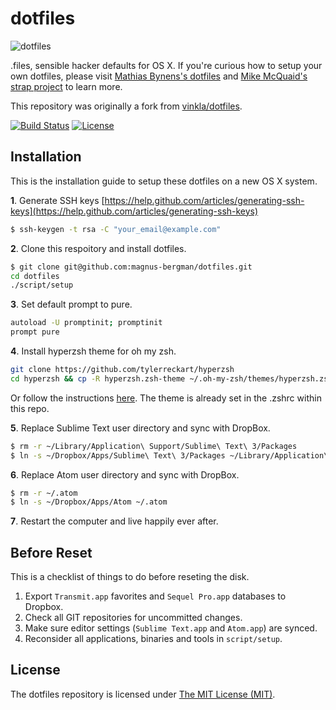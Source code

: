 # dotfiles

![dotfiles](https://cloud.githubusercontent.com/assets/499192/8982779/ab19893e-36c4-11e5-975b-86be2af72d86.png)

.files, sensible hacker defaults for OS X. If you're curious how to setup your own dotfiles, please visit [Mathias Bynens's dotfiles](https://github.com/mathiasbynens/dotfiles) and [Mike McQuaid's strap project](https://github.com/mikemcquaid/strap) to learn more.

This repository was originally a fork from [vinkla/dotfiles](https://github.com/vinkla/dotfiles/).

[![Build Status](https://img.shields.io/travis/magnus-bergman/dotfiles/master.svg?style=flat)](https://travis-ci.org/magnus-bergman/dotfiles)
[![License](https://img.shields.io/github/license/magnus-bergman/dotfiles.svg?style=flat)](https://github.com/magnus-bergman/dotfiles/blob/master/LICENSE)

## Installation

This is the installation guide to setup these dotfiles on a new OS X system.

**1**. Generate SSH keys [https://help.github.com/articles/generating-ssh-keys](https://help.github.com/articles/generating-ssh-keys)

```bash
$ ssh-keygen -t rsa -C "your_email@example.com"
```

**2**. Clone this respoitory and install dotfiles.
```bash
$ git clone git@github.com:magnus-bergman/dotfiles.git
cd dotfiles
./script/setup
```

**3**. Set default prompt to pure.
```bash
autoload -U promptinit; promptinit
prompt pure
```

**4**. Install hyperzsh theme for oh my zsh.
```bash
git clone https://github.com/tylerreckart/hyperzsh
cd hyperzsh && cp -R hyperzsh.zsh-theme ~/.oh-my-zsh/themes/hyperzsh.zsh-theme
```
Or follow the instructions [here](https://github.com/tylerreckart/hyperzsh#for-oh-my-zsh-users). The theme is already set in the .zshrc within this repo.

**5**. Replace Sublime Text user directory and sync with DropBox.
```bash
$ rm -r ~/Library/Application\ Support/Sublime\ Text\ 3/Packages
$ ln -s ~/Dropbox/Apps/Sublime\ Text\ 3/Packages ~/Library/Application\ Support/Sublime\ Text\ 3/Packages
```

**6**. Replace Atom user directory and sync with DropBox.
```bash
$ rm -r ~/.atom
$ ln -s ~/Dropbox/Apps/Atom ~/.atom
```

**7**. Restart the computer and live happily ever after.

## Before Reset
This is a checklist of things to do before reseting the disk.

1. Export `Transmit.app` favorites and `Sequel Pro.app` databases to Dropbox.
2. Check all GIT repositories for uncommitted changes.
3. Make sure editor settings (`Sublime Text.app` and `Atom.app`) are synced.
4. Reconsider all applications, binaries and tools in `script/setup`.

## License
The dotfiles repository is licensed under [The MIT License (MIT)](LICENSE).
